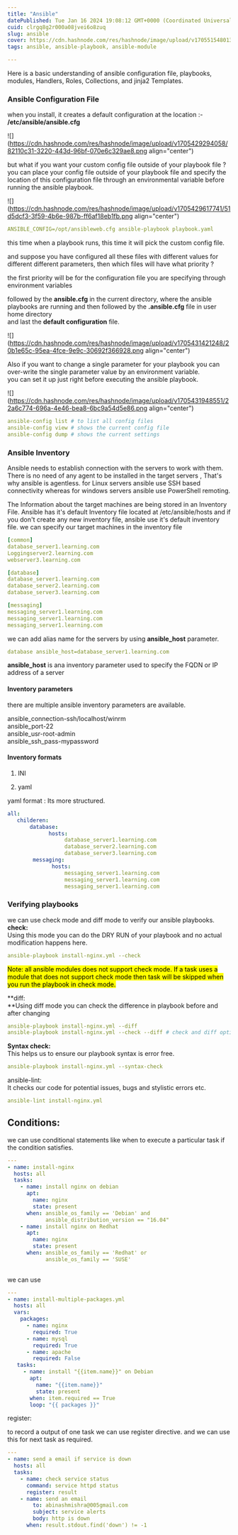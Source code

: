 ```yaml
---
title: "Ansible"
datePublished: Tue Jan 16 2024 19:08:12 GMT+0000 (Coordinated Universal Time)
cuid: clrgq8g2r000a08jvei6o8zuq
slug: ansible
cover: https://cdn.hashnode.com/res/hashnode/image/upload/v1705515480133/cfc7fd1c-86ac-40d1-842a-fb943d579c4d.jpeg
tags: ansible, ansible-playbook, ansible-module

---
```


Here is a basic understanding of ansible configuration file, playbooks, modules, Handlers, Roles, Collections, and jinja2 Templates.

### Ansible Configuration File

when you install, it creates a default configuration at the location :- **/etc/ansible/ansible.cfg**

![](https://cdn.hashnode.com/res/hashnode/image/upload/v1705429294058/82110c31-3220-443d-96bf-070e6c329ae8.png align="center")

but what if you want your custom config file outside of your playbook file ?  
you can place your config file outside of your playbook file and specify the location of this configuration file through an environmental variable before running the ansible playbook.

![](https://cdn.hashnode.com/res/hashnode/image/upload/v1705429617741/51d5dcf3-3f59-4b6e-987b-ff6af18eb1fb.png align="center")

```yaml
ANSIBLE_CONFIG=/opt/ansibleweb.cfg ansible-playbook playbook.yaml
```

this time when a playbook runs, this time it will pick the custom config file.

and suppose you have configured all these files with different values for different different parameters, then which files will have what priority ?

the first priority will be for the configuration file you are specifying through environment variables

followed by the **ansible.cfg** in the current directory, where the ansible playbooks are running and then followed by the **.ansible.cfg** file in user home directory  
and last the **default configuration** file.

![](https://cdn.hashnode.com/res/hashnode/image/upload/v1705431421248/20b1e65c-95ea-4fce-9e9c-30692f366928.png align="center")

Also if you want to change a single parameter for your playbook you can over-write the single parameter value by an environment variable.  
you can set it up just right before executing the ansible playbook.

![](https://cdn.hashnode.com/res/hashnode/image/upload/v1705431948551/22a6c774-696a-4e46-bea8-6bc9a54d5e86.png align="center")

```yaml
ansible-config list # to list all config files
ansible-config view # shows the current config file
ansible-config dump # shows the current settings
```

### Ansible Inventory

Ansible needs to establish connection with the servers to work with them. There is no need of any agent to be installed in the target servers , That's why ansible is agentless. for Linux servers ansible use SSH based connectivity whereas for windows servers ansible use PowerShell remoting.

The Information about the target machines are being stored in an Inventory File. Ansible has it's default Inventory file located at /etc/ansible/hosts and if you don't create any new inventory file, ansible use it's default inventory file. we can specify our target machines in the inventory file

```yaml
[common]
database_server1.learning.com
Loggingserver2.learning.com
webserver3.learning.com

[database]
database_server1.learning.com
database_server2.learning.com
database_server3.learning.com

[messaging]
messaging_server1.learning.com
messaging_server1.learning.com
messaging_server1.learning.com
```

we can add alias name for the servers by using **ansible\_host** parameter.

```yaml
database ansible_host=database_server1.learning.com
```

**ansible\_host** is ana inventory parameter used to specify the FQDN or IP address of a server

#### Inventory parameters

there are multiple ansible inventory parameters are available.

ansible\_connection-ssh/localhost/winrm  
ansible\_port-22  
ansible\_usr-root-admin  
ansible\_ssh\_pass-mypassword

#### Inventory formats

1. INI
    
2. yaml
    

yaml format : Its more structured.

```yaml
all:
   childeren:
       database:
             hosts:
                  database_server1.learning.com
                  database_server2.learning.com
                  database_server3.learning.com
        messaging:
              hosts:
                  messaging_server1.learning.com
                  messaging_server1.learning.com
                  messaging_server1.learning.com
```

### Verifying playbooks

we can use check mode and diff mode to verify our ansible playbooks.  
**check:**  
Using this mode you can do the DRY RUN of your playbook and no actual modification happens here.

```yaml
ansible-playbook install-nginx.yml --check
```

<mark>Note: all ansible modules does not support check mode. If a task uses a module that does not support check mode then task will be skipped when you run the playbook in check mode.</mark>

**diff:  
**Using diff mode you can check the difference in playbook before and after changing

```yaml
ansible-playbook install-nginx.yml --diff
ansible-playbook install-nginx.yml --check --diff # check and diff option both
```

**Syntax check:**  
This helps us to ensure our playbook syntax is error free.

```yaml
ansible-playbook install-nginx.yml --syntax-check
```

ansible-lint:  
It checks our code for potential issues, bugs and stylistic errors etc.

```yaml
ansible-lint install-nginx.yml
```

## Conditions:

we can use conditional statements like when to execute a particular task if the condition satisfies.

```yaml
---
- name: install-nginx
  hosts: all
  tasks:
    - name: install nginx on debian
      apt:
        name: nginx
        state: present
      when: ansible_os_family == 'Debian' and
            ansible_distribution_version == "16.04"
    - name: install nginx on Redhat
      apt:
        name: nginx
        state: present
      when: ansible_os_family == 'Redhat' or 
            ansible_os_family == 'SUSE'
  
```

  
we can use

```yaml
---
- name: install-multiple-packages.yml
  hosts: all
  vars:
    packages:
      - name: nginx
        required: True
      - name: mysql
        required: True
      - name: apache
        required: False
   tasks:
     - name: install "{{item.name}}" on Debian
       apt:
         name: "{{item.name}}"
         state: present
       when: item.required == True
       loop: "{{ packages }}"
```

register:

to record a output of one task we can use register directive. and we can use this for next task as required.

```yaml
---
- name: send a email if service is down
  hosts: all
  tasks:
    - name: check service status
      command: service httpd status
      register: result 
    - name: send an email
        to: abinashmishra@005gmail.com
        subject: service alerts
        body: http is down
      when: result.stdout.find('down') != -1
```